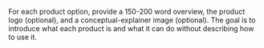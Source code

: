 For each product option, provide a 150-200 word overview, the product logo (optional), and a conceptual-explainer image (optional). The goal is to introduce what each product is and what it can do without describing how to use it.
